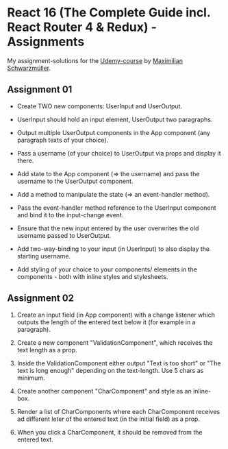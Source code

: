 # React 16 (The Complete Guide incl. React Router 4 & Redux) - Assignments

My assignment-solutions for the [Udemy-course](https://www.udemy.com/react-the-complete-guide-incl-redux/) by [Maximilian Schwarzmüller](https://www.academind.com).

## Assignment 01

- Create TWO new components: UserInput and UserOutput.

- UserInput should hold an input element, UserOutput two paragraphs.

- Output multiple UserOutput components in the App component (any paragraph texts of your choice).

- Pass a username (of your choice) to UserOutput via props and display it there.

- Add state to the App component (=> the username) and pass the username to the UserOutput component.

- Add a method to manipulate the state (=> an event-handler method).

- Pass the event-handler method reference to the UserInput component and bind it to the input-change event.

- Ensure that the new input entered by the user overwrites the old username passed to UserOutput.

- Add two-way-binding to your input (in UserInput) to also display the starting username.

- Add styling of your choice to your components/ elements in the components - both with inline styles and stylesheets.

## Assignment 02

1. Create an input field (in App component) with a change listener which outputs the length of the entered text below it (for example in a paragraph).

2. Create a new component "ValidationComponent", which receives the text length as a prop.

3. Inside the ValidationComponent either output "Text is too short" or "The text is long enough" depending on the text-length. Use 5 chars as minimum.

4. Create another component "CharComponent" and style as an inline-box.

5. Render a list of CharComponents where each CharComponent receives ad different leter of the entered text (in the initial field) as a prop.

6. When you click a CharComponent, it should be removed from the entered text.
